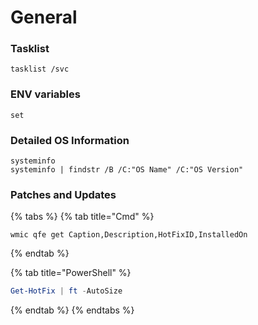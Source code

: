 # General

### Tasklist

```batch
tasklist /svc
```

### ENV variables

```batch
set
```

### Detailed OS Information

```batch
systeminfo
systeminfo | findstr /B /C:"OS Name" /C:"OS Version" 
```

### Patches and Updates

{% tabs %}
{% tab title="Cmd" %}
```batch
wmic qfe get Caption,Description,HotFixID,InstalledOn 
```
{% endtab %}

{% tab title="PowerShell" %}
```powershell
Get-HotFix | ft -AutoSize
```
{% endtab %}
{% endtabs %}

